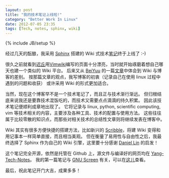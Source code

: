 ```yaml
---
layout: post
title: "我的技术笔记上线啦!"
category: "Better Work In Linux"
date: 2012-07-05 23:35
tags: [Tech, notes, sphinx, wiki]
---
```

{% include JB/setup %}

经过几天的酝酿，我采用 [Sphinx][] 搭建的 Wiki 式技术[笔记][notes]终于上线了 :-)


很久之前就看到[迟丘][chiqiu]用[Vimwiki][]编写的页面十分漂亮，当时就开始琢磨着想自己哪天也建一个类似的 Wiki 平台。
后来又从 [BeiYuu][] 的一篇[文章][bei]中体会到 Wiki 与博客的差别。
按那篇文章的观点，我写博客的初衷（记录自己在使用 linux 过程中遇到的问题和收获）
或许采用 Wiki 的形式更加适合。

当然，现在这个博客早不是一个技术笔记了，而且正与技术渐行渐远。
但归根结底来说我还是要靠技术混饭吃的，而技术又需要点点滴滴的持久积累。
因此该技术笔记便顺利成章地出现了。
它将记录与 linux, python, scientific computing, vim 等技术相关的内容，主要涉及各种工具、技术的配置与使用方法。
这些往往属于比较零散的知识点，而那些对相关技术的总结性文章则将继续发表在博客中。

Wiki 其实有很多方便快捷的搭建方法，比如新兴的 [Scribble][]，将建 Wiki 变得和用记事本一样简单直接，而且相当美观。
但在衡量了易用性与自由性之后，我最终选择了 Sphinx 作为自己的 Wiki 引擎，这里要十分感谢 [Daniel Lin][lin] 的启发！

这个笔记完全开源，依然是托管在 Github 上，源文件与编译好的网页均在 [Yang-Tech-Notes][]。
我的第一篇笔记与 [GNU Screen][screen] 有关，可以在[这儿][here]查看。

最后，祝此笔记开门大吉，成果多多！

[Sphinx]: http://sphinx.pocco.org
[notes]: http://yangzetian.github.com/Yang-Tech-Notes
[chiqiu]: http://wiki.ktmud.com/index.html
[Vimwiki]: http://code.google.com/p/vimwiki
[BeiYuu]: http://beiyuu.com
[bei]: http://beiyuu.com/why-blog
[screen]: http://www.gnu.org/software/screen
[here]: http://yangzetian.github.com/Yang-Tech-Notes/linux/screen.html
[Scribble]: http://www.tryscribble.com
[Yang-Tech-Notes]: https://github.com/yangzetian/Yang-Tech-Notes
[lin]: http://deep.tw
